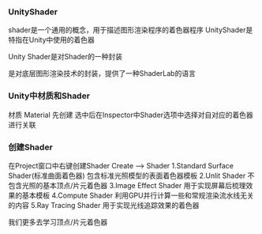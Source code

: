 ### UnityShader
shader是一个通用的概念，用于描述图形渲染程序的着色器程序
UnityShader是特指在Unity中使用的着色器

Unity Shader是对Shader的一种封装

是对底层图形渲染技术的封装，提供了一种ShaderLab的语言

### Unity中材质和Shader
材质 Material 先创建
选中后在Inspector中Shader选项中选择对自对应的着色器进行关联

### 创建Shader
在Project窗口中右键创建Shader
Create ——> Shader
1.Standard Surface Shader(标准曲面着色器)
包含标准光照模型的表面着色器模板
2.Unlit Shader
不包含光照的基本顶点/片元着色器
3.Image Effect Shader
用于实现屏幕后梳理效果的基本模板
4.Compute Shader
利用GPU并行计算一些和常规渲染流水线无关的内容
5.Ray Tracing Shader
用于实现光线追踪效果的着色器

我们更多去学习顶点/片元着色器
